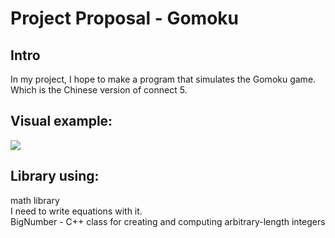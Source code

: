 # Project Proposal - Gomoku
## Intro
In my project, I hope to make a program that simulates the Gomoku game. Which is the Chinese version of connect 5.

## Visual example:

![](https://github.com/uiuc-sp18-cs126/final-project-rickypeng99/raw/master/graph.jpg)<br>
## Library using:
math library <br>
I need to write equations with it.<br>
BigNumber - C++ class for creating and computing arbitrary-length integers
